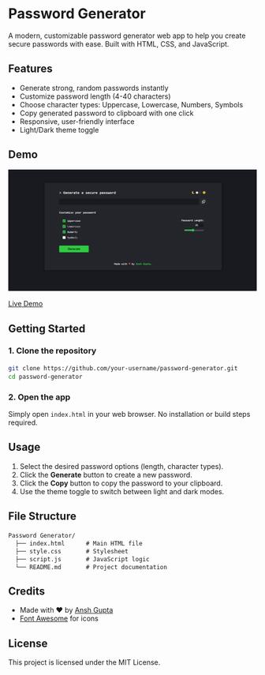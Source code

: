 # Password Generator

A modern, customizable password generator web app to help you create secure passwords with ease. Built with HTML, CSS, and JavaScript.

## Features

- Generate strong, random passwords instantly
- Customize password length (4-40 characters)
- Choose character types: Uppercase, Lowercase, Numbers, Symbols
- Copy generated password to clipboard with one click
- Responsive, user-friendly interface
- Light/Dark theme toggle

## Demo

![Password Generator Screenshot](Screenshot.png) 

[Live Demo](https://password-generator-by-ansh.netlify.app/)

## Getting Started

### 1. Clone the repository
```bash
git clone https://github.com/your-username/password-generator.git
cd password-generator
```

### 2. Open the app
Simply open `index.html` in your web browser. No installation or build steps required.

## Usage
1. Select the desired password options (length, character types).
2. Click the **Generate** button to create a new password.
3. Click the **Copy** button to copy the password to your clipboard.
4. Use the theme toggle to switch between light and dark modes.

## File Structure
```
Password Generator/
  ├── index.html      # Main HTML file
  ├── style.css       # Stylesheet
  ├── script.js       # JavaScript logic
  └── README.md       # Project documentation
```

## Credits
- Made with ♥ by [Ansh Gupta](#)
- [Font Awesome](https://fontawesome.com/) for icons

## License
This project is licensed under the MIT License. 